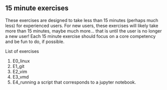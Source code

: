 ## 15 minute exercises

These exercises are designed to take less than 15 minutes (perhaps much less) for experienced users.  For new users, these exercises will likely take more than 15 minutes, maybe much more... that is until the user is no longer a new user!  Each 15 minute exercise should focus on a core competency and be fun to do, if possible.  

List of exercises
  1. E0_linux
  2. E1_git
  3. E2_vim
  4. E3_vmd
  5. E4_running a script that corresponds to a jupyter notebook.
